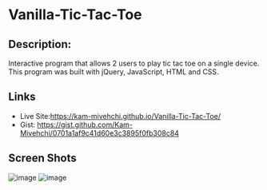 # Vanilla-Tic-Tac-Toe

## Description:

Interactive  program that allows 2 users to play tic tac toe on a single device. This program was built with jQuery, JavaScript, HTML and CSS.
## Links
+ Live Site:https://kam-mivehchi.github.io/Vanilla-Tic-Tac-Toe/
+ Gist: https://gist.github.com/Kam-Mivehchi/0701a1af9c41d60e3c3895f0fb308c84
## Screen Shots
![image](https://user-images.githubusercontent.com/90432404/168403871-101b77ce-7bc4-4a5c-b854-db510f8c3f78.png)
![image](https://user-images.githubusercontent.com/90432404/168403867-ab4ebf8e-abdf-4acd-b604-49440a4fd8f8.png)
